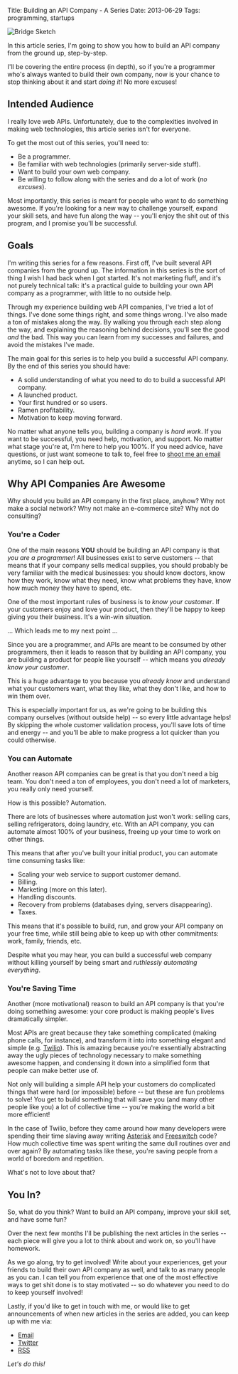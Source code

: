 Title: Building an API Company - A Series
Date: 2013-06-29
Tags: programming, startups


![Bridge Sketch][]


In this article series, I'm going to show you how to build an API company from
the ground up, step-by-step.

I'll be covering the entire process (in depth), so if you're a programmer who's
always wanted to build their own company, now is your chance to stop thinking
about it and start *doing it*!  No more excuses!


## Intended Audience

I really love web APIs.  Unfortunately, due to the complexities involved in
making web technologies, this article series isn't for everyone.

To get the most out of this series, you'll need to:

- Be a programmer.
- Be familiar with web technologies (primarily server-side stuff).
- Want to build your own web company.
- Be willing to follow along with the series and do a lot of work (*no
  excuses*).

Most importantly, this series is meant for people who want to do something
awesome.  If you're looking for a new way to challenge yourself, expand your
skill sets, and have fun along the way -- you'll enjoy the shit out of this
program, and I promise you'll be successful.


## Goals

I'm writing this series for a few reasons.  First off, I've built several API
companies from the ground up.  The information in this series is the sort of
thing I wish I had back when I got started.  It's not marketing fluff, and it's
not purely technical talk: it's a practical guide to building your own API
company as a programmer, with little to no outside help.

Through my experience building web API companies, I've tried a lot of things.
I've done some things right, and some things wrong.  I've also made a ton of
mistakes along the way.  By walking you through each step along the way, and
explaining the reasoning behind decisions, you'll see the good *and* the bad.
This way you can learn from my successes and failures, and avoid the mistakes
I've made.

The main goal for this series is to help you build a successful API company.  By
the end of this series you should have:

- A solid understanding of what you need to do to build a successful API
  company.
- A launched product.
- Your first hundred or so users.
- Ramen profitability.
- Motivation to keep moving forward.

No matter what anyone tells you, building a company is *hard work*.  If you want
to be successful, you need help, motivation, and support.  No matter what stage
you're at, I'm here to help you 100%.  If you need advice, have questions, or
just want someone to talk to, feel free to [shoot me an email][] anytime, so I
can help out.


## Why API Companies Are Awesome

Why should you build an API company in the first place, anyhow?  Why not make a
social network?  Why not make an e-commerce site?  Why not do consulting?


### You're a Coder

One of the main reasons **YOU** should be building an API company is that *you
are a programmer*!  All businesses exist to serve customers -- that means that if
your company sells medical supplies, you should probably be very familiar with
the medical businesses: you should know doctors, know how they work, know what
they need, know what problems they have, know how much money they have to spend,
etc.

One of the most important rules of business is to *know your customer*.  If your
customers enjoy and love your product, then they'll be happy to keep giving you
their business.  It's a win-win situation.

...  Which leads me to my next point ...

Since you are a programmer, and APIs are meant to be consumed by other
programmers, then it leads to reason that by building an API company, you are
building a product for people like yourself -- which means you *already know
your customer*.

This is a huge advantage to you because you *already know* and understand what
your customers want, what they like, what they don't like, and how to win them
over.

This is especially important for us, as we're going to be building this company
ourselves (without outside help) -- so every little advantage helps!  By
skipping the whole customer validation process, you'll save lots of time and
energy -- and you'll be able to make progress a lot quicker than you could
otherwise.


### You can Automate

Another reason API companies can be great is that you don't need a big team.
You don't need a ton of employees, you don't need a lot of marketers, you really
only need yourself.

How is this possible?  Automation.

There are lots of businesses where automation just won't work: selling cars,
selling refrigerators, doing laundry, etc.  With an API company, you can
automate almost 100% of your business, freeing up your time to work on other
things.

This means that after you've built your initial product, you can automate time
consuming tasks like:

- Scaling your web service to support customer demand.
- Billing.
- Marketing (more on this later).
- Handling discounts.
- Recovery from problems (databases dying, servers disappearing).
- Taxes.

This means that it's possible to build, run, and grow your API company on
your free time, while still being able to keep up with other commitments: work,
family, friends, etc.

Despite what you may hear, you can build a successful web company without
killing yourself by being smart and *ruthlessly automating everything*.


### You're Saving Time

Another (more motivational) reason to build an API company is that you're doing
something awesome: your core product is making people's lives dramatically
simpler.

Most APIs are great because they take something complicated (making phone calls,
for instance), and transform it into into something elegant and simple (e.g.
[Twilio][]).  This is amazing because you're essentially abstracting away the
ugly pieces of technology necessary to make something awesome happen, and
condensing it down into a simplified form that people can make better use of.

Not only will building a simple API help your customers do complicated things
that were hard (or impossible) before -- but these are fun problems to solve!
You get to build something that will save you (and many other people like you) a
lot of collective time -- you're making the world a bit more efficient!

In the case of Twilio, before they came around how many developers were spending
their time slaving away writing [Asterisk][] and [Freeswitch][] code?  How much
collective time was spent writing the same dull routines over and over again?
By automating tasks like these, you're saving people from a world of boredom and
repetition.

What's not to love about that?


## You In?

So, what do you think?  Want to build an API company, improve your skill set,
and have some fun?

Over the next few months I'll be publishing the next articles in the series --
each piece will give you a lot to think about and work on, so you'll have
homework.

As we go along, try to get involved!  Write about your experiences, get your
friends to build their own API company as well, and talk to as many people as
you can.  I can tell you from experience that one of the most effective ways to
get shit done is to stay motivated -- so do whatever you need to do to keep
yourself involved!

Lastly, if you'd like to get in touch with me, or would like to get
announcements of when new articles in the series are added, you can keep up with
me via:

- [Email][shoot me an email]
- [Twitter][]
- [RSS][]

*Let's do this!*


  [Bridge Sketch]: {filename}/images/2013/bridge-sketch.jpg "Bridge Sketch"
  [shoot me an email]: mailto:r@rdegges.com "Randall Degges' Email"
  [Twilio]: http://www.twilio.com/ "Twilio"
  [Asterisk]: http://www.asterisk.org/ "Asterisk"
  [Freeswitch]: http://freeswitch.org/ "Freeswitch"
  [Twitter]: https://twitter.com/rdegges "Randall Degges on Twitter"
  [RSS]: http://www.rdegges.com/feeds/atom.xml "Randall Degges' RSS Feed"
